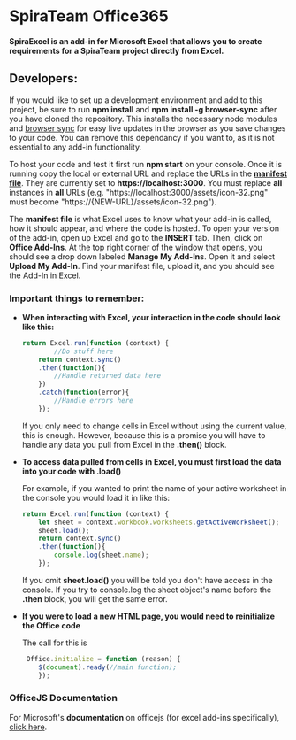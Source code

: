 # SpiraTeam Office365

#### SpiraExcel is an add-in for Microsoft Excel that allows you to create requirements for a SpiraTeam project directly from Excel.

## Developers:
If you would like to set up a development environment and add to this project, be sure to run **npm install** and **npm install -g browser-sync**
after you have cloned the repository. This installs the necessary node modules and [browser sync](https://www.browsersync.io/) for easy live updates
in the browser as you save changes to your code. You can remove this dependancy if you want to, as it is not essential to any add-in functionality.

To host your code and test it first run **npm start** on your console. Once it is running copy the local or external URL and replace
the URLs in the [**manifest file**](https://github.com/Inflectra/spira_office365-excel/blob/master/spira-excel-exporter-manifest.xml). They are currently set to **ht<span></span>tps://localhost:3000**. You must replace **all** instances in **all** URLs (e.g. "http<span></span>s://localhost:3000/assets/icon-32.png" must become "https://{NEW-URL}/assets/icon-32.png").

The **manifest file** is what Excel uses to know what your add-in is called, how it should appear, and where the code is hosted. To open your version of the add-in, open up Excel and go to the **INSERT** tab. Then, click on **Office Add-Ins**. At the top right corner of the window that opens, you should see a drop down labeled **Manage My Add-Ins**. Open it and select **Upload My Add-In**. Find your manifest file, upload it, and you should see the Add-In in Excel.

### Important things to remember:
* **When interacting with Excel, your interaction in the code should look like this:**
	```javascript
    return Excel.run(function (context) {
        	//Do stuff here
        return context.sync()
        .then(function(){
        	//Handle returned data here
        })
        .catch(function(error){
        	//Handle errors here
        });
    ```
    If you only need to change cells in Excel without using the current value, this is enough. However, because this is a promise you will have to handle any data you pull from Excel in the **.then()** block.
 * **To access data pulled from cells in Excel, you must first load the data into your code with .load()**
 	
    For example, if you wanted to print the name of your active worksheet in the console you would load it in like this:
    ```javascript
    return Excel.run(function (context) {
        let sheet = context.workbook.worksheets.getActiveWorksheet();
        sheet.load();
        return context.sync()
        .then(function(){
        	console.log(sheet.name);
        });
    ```
	If you omit **sheet.load()** you will be told you don't have access in the console. If you try to console.log the sheet object's name before the **.then** block, you will get the same error.
* **If you were to load a new HTML page, you would need to reinitialize the Office code**
	
    The call for this is
    ```javascript
     Office.initialize = function (reason) {
     	$(document).ready(//main function);
        });
    ```

### OfficeJS Documentation

For Microsoft's **documentation** on officejs (for excel add-ins specifically), [click here](https://github.com/OfficeDev/office-js-docs/tree/master/reference/excel).

